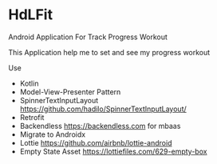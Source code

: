 # HdLFit
Android Application For Track Progress Workout

This Application help me to set and see my progress workout

Use
- Kotlin
- Model-View-Presenter Pattern
- SpinnerTextInputLayout https://github.com/hadilo/SpinnerTextInputLayout/
- Retrofit
- Backendless https://backendless.com for mbaas
- Migrate to Androidx
- Lottie https://github.com/airbnb/lottie-android
- Empty State Asset https://lottiefiles.com/629-empty-box